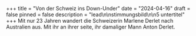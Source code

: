 +++
title = "Von der Schweiz ins Down-Under"
date = "2024-04-16"
draft = false
pinned = false
description = "lead\n\nstimmungsbild\n\n5 untertitel"
+++
Mit nur 23 Jahren wandert die Schweizerin Marlene Derlet nach Australien aus. Mit ihr an ihrer seite, ihr damaliger Mann Anton Derlet.